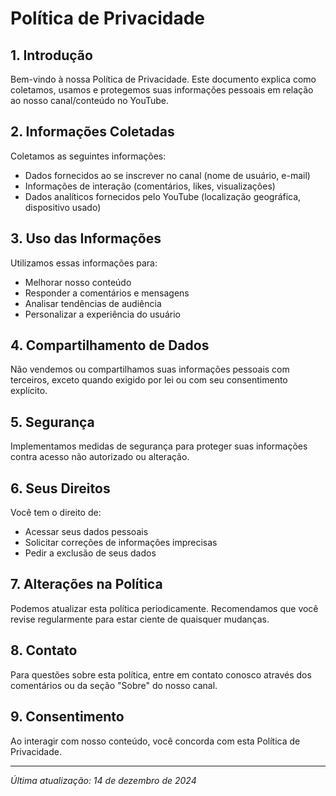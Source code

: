 # Política de Privacidade

## 1. Introdução

Bem-vindo à nossa Política de Privacidade. Este documento explica como coletamos, usamos e protegemos suas informações pessoais em relação ao nosso canal/conteúdo no YouTube.

## 2. Informações Coletadas

Coletamos as seguintes informações:

* Dados fornecidos ao se inscrever no canal (nome de usuário, e-mail)
* Informações de interação (comentários, likes, visualizações)
* Dados analíticos fornecidos pelo YouTube (localização geográfica, dispositivo usado)

## 3. Uso das Informações

Utilizamos essas informações para:

* Melhorar nosso conteúdo
* Responder a comentários e mensagens
* Analisar tendências de audiência
* Personalizar a experiência do usuário

## 4. Compartilhamento de Dados

Não vendemos ou compartilhamos suas informações pessoais com terceiros, exceto quando exigido por lei ou com seu consentimento explícito.

## 5. Segurança

Implementamos medidas de segurança para proteger suas informações contra acesso não autorizado ou alteração.

## 6. Seus Direitos

Você tem o direito de:

* Acessar seus dados pessoais
* Solicitar correções de informações imprecisas
* Pedir a exclusão de seus dados

## 7. Alterações na Política

Podemos atualizar esta política periodicamente. Recomendamos que você revise regularmente para estar ciente de quaisquer mudanças.

## 8. Contato

Para questões sobre esta política, entre em contato conosco através dos comentários ou da seção "Sobre" do nosso canal.

## 9. Consentimento

Ao interagir com nosso conteúdo, você concorda com esta Política de Privacidade.

---
*Última atualização: 14 de dezembro de 2024*

